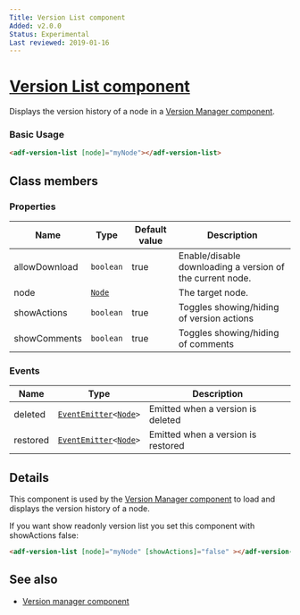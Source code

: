 ```yaml
---
Title: Version List component
Added: v2.0.0
Status: Experimental
Last reviewed: 2019-01-16
---
```


# [Version List component](../../../lib/content-services/src/lib/version-manager/version-list.component.ts "Defined in version-list.component.ts")

Displays the version history of a node in a [Version Manager component](version-manager.component.md).

### Basic Usage

```html
<adf-version-list [node]="myNode"></adf-version-list>
```

## Class members

### Properties

| Name | Type | Default value | Description |
| ---- | ---- | ------------- | ----------- |
| allowDownload | `boolean` | true | Enable/disable downloading a version of the current node. |
| node | [`Node`](https://github.com/Alfresco/alfresco-js-api/blob/development/src/api/content-rest-api/docs/Node.md) |  | The target node. |
| showActions | `boolean` | true | Toggles showing/hiding of version actions |
| showComments | `boolean` | true | Toggles showing/hiding of comments |

### Events

| Name | Type | Description |
| ---- | ---- | ----------- |
| deleted | [`EventEmitter`](https://angular.io/api/core/EventEmitter)`<`[`Node`](https://github.com/Alfresco/alfresco-js-api/blob/development/src/api/content-rest-api/docs/Node.md)`>` | Emitted when a version is deleted |
| restored | [`EventEmitter`](https://angular.io/api/core/EventEmitter)`<`[`Node`](https://github.com/Alfresco/alfresco-js-api/blob/development/src/api/content-rest-api/docs/Node.md)`>` | Emitted when a version is restored |

## Details

This component is used by the [Version Manager component](version-manager.component.md) to
load and displays the version history of a node.

If you want show readonly version list you set this component with showActions false:

```html
<adf-version-list [node]="myNode" [showActions]="false" ></adf-version-list>
```

## See also

-   [Version manager component](version-manager.component.md)
